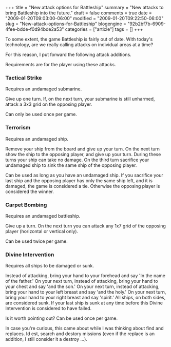 +++
title = "New attack options for Battleship"
summary = "New attacks to bring Battleship into the future."
draft = false
comments = true
date = "2009-01-20T09:03:00-06:00"
modified = "2009-01-20T09:22:50-06:00"
slug = "New-attack-options-for-Battleship"
blogengine = "92b2bf7b-6909-4fee-bdde-f0d94bde2a53"
categories = ["article"]
tags = []
+++

<p>
To some extent, the game Battleship is fairly out of date. With today&#39;s technology, are we really calling attacks on individual areas at a time? 
</p>
<p>
For this reason, I put forward the following attack additions. 
</p>
<p>
Requirements are for the player using these attacks. 
</p>
<h3>Tactical Strike</h3>
<p>
Requires an&nbsp;undamaged submarine. 
</p>
<p>
Give up one turn. If, on the next turn, your submarine is still unharmed, attack a 3x3 grid on the opposing player. 
</p>
<p>
Can only be used once per game. 
</p>
<h3>Terrorism</h3>
<p>
Requires an undamaged ship. 
</p>
<p>
Remove your ship from the board and give up your turn. On the next turn show the ship to the opposing player, and give up your turn. During these turns your ship can&nbsp;take no damage.&nbsp;On the third turn sacrifice your undamaged ship to sink the same ship of the opposing player. 
</p>
<p>
Can be used as long as you have an undamaged ship. If you sacrifice your last ship and the opposing player has only the same ship left, and it is damaged, the game is considered a tie. Otherwise the opposing player is considered the winner. 
</p>
<h3>Carpet Bombing</h3>
<p>
Requires an undamaged&nbsp;battleship. 
</p>
<p>
Give up a turn. On the next turn you can attack any 1x7 grid of the opposing player (horizontal or vertical only). 
</p>
<p>
Can be used twice per&nbsp;game. 
</p>
<h3>Divine Intervention</h3>
<p>
Requires all ships to be damaged or sunk. 
</p>
<p>
Instead of attacking, bring your hand to your forehead and say &#39;In the name of the father.&#39; On your next turn, instead of&nbsp;attacking,&nbsp;bring your hand to your chest and say &#39;and the son.&#39; On your next turn, instead of attacking, bring your hand to your left breast and say &#39;and the holy.&#39; On your next turn, bring your hand to your right breast and say &#39;spirit.&#39; All ships, on both sides, are considered sunk. If your last ship is sunk at any time before this Divine Intervention is considered to have failed. 
</p>
<p>
Is it worth pointing out? Can be used once per game. 
</p>
<div class="note">
<p>
In case you&#39;re curious, this came about while I was thinking about find and replaces. Id est, search and destory missions (even if the replace is an addition, I still consider it a destroy ...).
</p>
</div>


